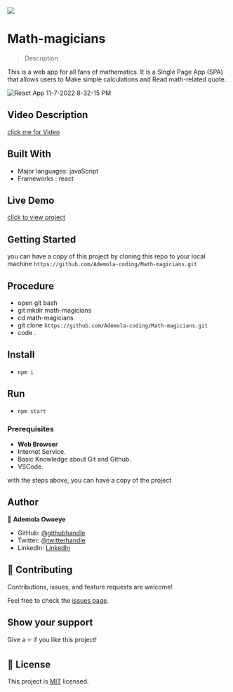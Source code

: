 ![](https://img.shields.io/badge/Microverse-blueviolet)

# Math-magicians

> Description

This is a web app for all fans of mathematics. It is a Single Page App (SPA) that allows users to Make simple calculations and Read math-related quote.

![React App 11-7-2022 8-32-15 PM](https://user-images.githubusercontent.com/96092850/200400667-2ce81c93-b96d-4763-ac35-042ed89261ef.png)

## Video Description

 [click me for Video](https://ubiquitous-eclair-dc7a3f.netlify.app/)

## Built With

- Major languages: javaScript
- Frameworks : react

## Live Demo 

[click to view project](https://ubiquitous-eclair-dc7a3f.netlify.app/)

## Getting Started

you can have a copy of this project by cloning this repo to your local machine
`https://github.com/Ademola-coding/Math-magicians.git`

## Procedure

- open git bash
- git mkdir math-magicians
- cd math-magicians
- git clone `https://github.com/Ademola-coding/Math-magicians.git`
- code .

## Install
 
 - `npm i`
 
 ## Run
 - `npm start`

### Prerequisites

- **Web Browser**
- Internet Service. 
- Basic Knowledge about Git and Github.
- VSCode.

with the steps above, you can have a copy of the project 

## Author

👤 **Ademola Owoeye**

- GitHub: [@githubhandle](https://github.com/Ademola-coding)
- Twitter: [@twitterhandle](https://twitter.com/steady1700)
- LinkedIn: [LinkedIn](https://www.linkedin.com/resume-builder/urn:li:fs_memberResume:27973521/)

## 🤝 Contributing

Contributions, issues, and feature requests are welcome!

Feel free to check the [issues page](../../issues/).

## Show your support

Give a ⭐️ if you like this project!

## 📝 License

This project is [MIT](./LICENSE) licensed.
